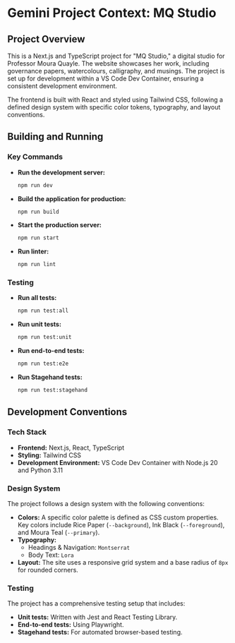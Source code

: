 # Gemini Project Context: MQ Studio

## Project Overview

This is a Next.js and TypeScript project for "MQ Studio," a digital studio for Professor Moura Quayle. The website showcases her work, including governance papers, watercolours, calligraphy, and musings. The project is set up for development within a VS Code Dev Container, ensuring a consistent development environment.

The frontend is built with React and styled using Tailwind CSS, following a defined design system with specific color tokens, typography, and layout conventions.

## Building and Running

### Key Commands

*   **Run the development server:**
    ```bash
    npm run dev
    ```

*   **Build the application for production:**
    ```bash
    npm run build
    ```

*   **Start the production server:**
    ```bash
    npm run start
    ```

*   **Run linter:**
    ```bash
    npm run lint
    ```

### Testing

*   **Run all tests:**
    ```bash
    npm run test:all
    ```

*   **Run unit tests:**
    ```bash
    npm run test:unit
    ```

*   **Run end-to-end tests:**
    ```bash
    npm run test:e2e
    ```

*   **Run Stagehand tests:**
    ```bash
    npm run test:stagehand
    ```

## Development Conventions

### Tech Stack

*   **Frontend:** Next.js, React, TypeScript
*   **Styling:** Tailwind CSS
*   **Development Environment:** VS Code Dev Container with Node.js 20 and Python 3.11

### Design System

The project follows a design system with the following conventions:

*   **Colors:** A specific color palette is defined as CSS custom properties. Key colors include Rice Paper (`--background`), Ink Black (`--foreground`), and Moura Teal (`--primary`).
*   **Typography:**
    *   Headings & Navigation: `Montserrat`
    *   Body Text: `Lora`
*   **Layout:** The site uses a responsive grid system and a base radius of `8px` for rounded corners.

### Testing

The project has a comprehensive testing setup that includes:

*   **Unit tests:** Written with Jest and React Testing Library.
*   **End-to-end tests:** Using Playwright.
*   **Stagehand tests:** For automated browser-based testing.
